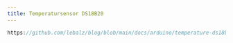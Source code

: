 ```yaml
---
title: Temperatursensor DS18B20
---
```


```.ino reference
https://github.com/lebalz/blog/blob/main/docs/arduino/temperature-ds18b20.ino
```
